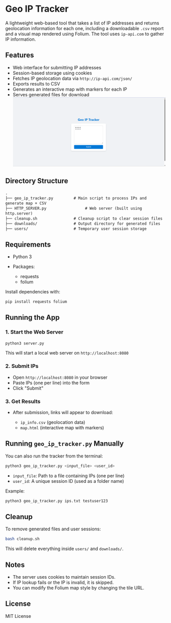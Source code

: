 # Geo IP Tracker

A lightweight web-based tool that takes a list of IP addresses and returns geolocation information for each one, including a downloadable `.csv` report and a visual map rendered using Folium. The tool uses `ip-api.com` to gather IP information.

## Features

* Web interface for submitting IP addresses
* Session-based storage using cookies
* Fetches IP geolocation data via `http://ip-api.com/json/`
* Exports results to CSV
* Generates an interactive map with markers for each IP
* Serves generated files for download
![App Screenshot](image.png)
## Directory Structure

```
.
├── geo_ip_tracker.py         # Main script to process IPs and generate map + CSV
├── HTTP_SERVER.py                 # Web server (built using http.server)
├── cleanup.sh                # Cleanup script to clear session files
├── downloads/                # Output directory for generated files
├── users/                    # Temporary user session storage
```

## Requirements

* Python 3
* Packages:

  * requests
  * folium

Install dependencies with:

```bash
pip install requests folium
```

## Running the App

### 1. Start the Web Server

```bash
python3 server.py
```

This will start a local web server on `http://localhost:8080`

### 2. Submit IPs

* Open `http://localhost:8080` in your browser
* Paste IPs (one per line) into the form
* Click "Submit"

### 3. Get Results

* After submission, links will appear to download:

  * `ip_info.csv` (geolocation data)
  * `map.html` (interactive map with markers)

## Running `geo_ip_tracker.py` Manually

You can also run the tracker from the terminal:

```bash
python3 geo_ip_tracker.py <input_file> <user_id>
```

* `input_file`: Path to a file containing IPs (one per line)
* `user_id`: A unique session ID (used as a folder name)

Example:

```bash
python3 geo_ip_tracker.py ips.txt testuser123
```

## Cleanup

To remove generated files and user sessions:

```bash
bash cleanup.sh
```

This will delete everything inside `users/` and `downloads/`.

## Notes

* The server uses cookies to maintain session IDs.
* If IP lookup fails or the IP is invalid, it is skipped.
* You can modify the Folium map style by changing the tile URL.

## License

MIT License
